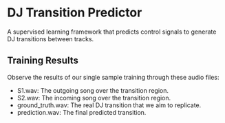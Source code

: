 # DJ Transition Predictor
A supervised learning framework that predicts control signals to generate DJ transitions between tracks.

## Training Results
Observe the results of our single sample training through these audio files:

- S1.wav: The outgoing song over the transition region.
- S2.wav: The incoming song over the transition region.
- ground_truth.wav: The real DJ transition that we aim to replicate.
- prediction.wav: The final predicted transition.